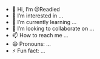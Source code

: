 - 👋 Hi, I’m @Readied
- 👀 I’m interested in ...
- 🌱 I’m currently learning ...
- 💞️ I’m looking to collaborate on ...
- 📫 How to reach me ...
- 😄 Pronouns: ...
- ⚡ Fun fact: ...

<!---
Readied/Readied is a ✨ special ✨ repository because its `README.md` (this file) appears on your GitHub profile.
You can click the Preview link to take a look at your changes.
--->
